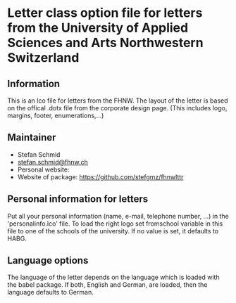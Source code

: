 # Letter class option file for letters from the University of Applied Sciences and Arts Northwestern Switzerland

## Information
This is an lco file for letters from the FHNW. The layout of the
letter is based on the offical .dotx file from the corporate design
page. (This includes logo, margins, footer, enumerations,...)

## Maintainer
- Stefan Schmid
- <stefan.schmid@fhnw.ch>
- Personal website: 
- Website of package: https://github.com/stefgmz/fhnwlttr

## Personal information for letters
Put all your personal information (name, e-mail, telephone number, ...)
in the 'personalinfo.lco' file.
To load the right logo set fromschool variable in this file
to one of the schools of the university.
If no value is set, it defaults to HABG.

## Language options
The language of the letter depends on the language which is loaded
with the babel package. If both, English and German, are loaded,
then the language defaults to German.

